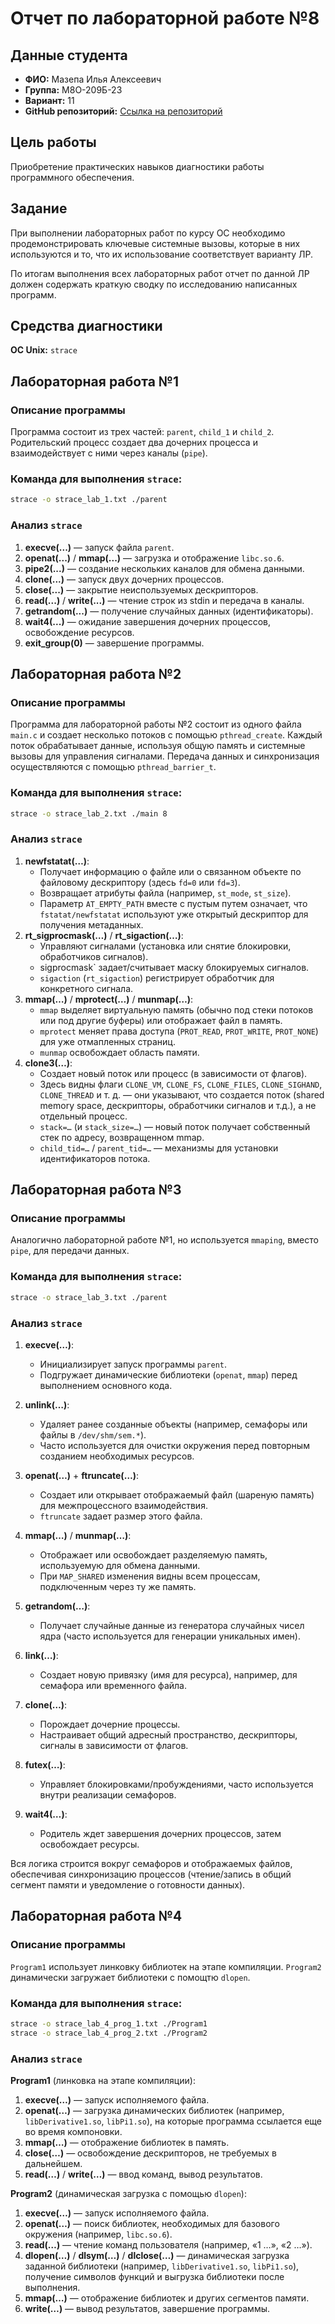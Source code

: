 # Отчет по лабораторной работе №8

## Данные студента
- **ФИО:** Мазепа Илья Алексеевич
- **Группа:** М8О-209Б-23
- **Вариант:** 11
- **GitHub репозиторий:** [Ссылка на репозиторий](https://github.com/Tyhyqo/mai_oc)

## Цель работы
Приобретение практических навыков диагностики работы программного обеспечения.

## Задание
При выполнении лабораторных работ по курсу ОС необходимо продемонстрировать ключевые системные вызовы, которые в них используются и то, что их использование соответствует варианту ЛР. 

По итогам выполнения всех лабораторных работ отчет по данной ЛР должен содержать краткую сводку по исследованию написанных программ.

## Средства диагностики
**OC Unix:** `strace`

## Лабораторная работа №1

### Описание программы
Программа состоит из трех частей: `parent`, `child_1` и `child_2`. Родительский процесс создает два дочерних процесса и взаимодействует с ними через каналы (`pipe`).

### Команда для выполнения `strace`:
```sh
strace -o strace_lab_1.txt ./parent
```

### Анализ `strace`
1. **execve(...)** — запуск файла `parent`.
2. **openat(...)** / **mmap(...)** — загрузка и отображение `libc.so.6`.
3. **pipe2(...)** — создание нескольких каналов для обмена данными.
4. **clone(...)** — запуск двух дочерних процессов.
5. **close(...)** — закрытие неиспользуемых дескрипторов.
6. **read(...)** / **write(...)** — чтение строк из stdin и передача в каналы.
7. **getrandom(...)** — получение случайных данных (идентификаторы).
8. **wait4(...)** — ожидание завершения дочерних процессов, освобождение ресурсов.
9. **exit_group(0)** — завершение программы.

## Лабораторная работа №2

### Описание программы
Программа для лабораторной работы №2 состоит из одного файла `main.c` и создает несколько потоков с помощью `pthread_create`. Каждый поток обрабатывает данные, используя общую память и системные вызовы для управления сигналами. Передача данных и синхронизация осуществляются с помощью `pthread_barrier_t`.

### Команда для выполнения `strace`:

```sh
strace -o strace_lab_2.txt ./main 8
```

### Анализ `strace`
1. **newfstatat(…)**:
   - Получает информацию о файле или о связанном объекте по файловому дескриптору (здесь `fd=0` или `fd=3`).
   - Возвращает атрибуты файла (например, `st_mode`, `st_size`).
   - Параметр `AT_EMPTY_PATH` вместе с пустым путем означает, что `fstatat/newfstatat` используют уже открытый дескриптор для получения метаданных.
2. **rt_sigprocmask(…)** / **rt_sigaction(…)**:
   - Управляют сигналами (установка или снятие блокировки, обработчиков сигналов).
   - sigprocmask` задает/считывает маску блокируемых сигналов.
   - `sigaction` (`rt_sigaction`) регистрирует обработчик для конкретного сигнала.
3. **mmap(…)** / **mprotect(…)** / **munmap(…)**:
   - `mmap` выделяет виртуальную память (обычно под стеки потоков или под другие буферы) или отображает файл в память.
   - `mprotect` меняет права доступа (`PROT_READ`, `PROT_WRITE`, `PROT_NONE`) для уже отмапленных страниц.
   - `munmap` освобождает область памяти.
4. **clone3(…)**:
   - Создает новый поток или процесс (в зависимости от флагов).
   - Здесь видны флаги `CLONE_VM`, `CLONE_FS`, `CLONE_FILES`, `CLONE_SIGHAND`, `CLONE_THREAD` и т. д. — они указывают, что создается поток (shared memory space, дескрипторы, обработчики сигналов и т.д.), а не отдельный процесс.
   - `stack=…` (и `stack_size=…`) — новый поток получает собственный стек по адресу, возвращенном mmap.
   - `child_tid=…` / `parent_tid=…` — механизмы для установки идентификаторов потока.

## Лабораторная работа №3

### Описание программы
Аналогично лабораторной работе №1, но используется `mmaping`, вместо `pipe`, для передачи данных.

### Команда для выполнения `strace`:

```sh
strace -o strace_lab_3.txt ./parent
```

### Анализ `strace`

1. **execve(…)**:  
   - Инициализирует запуск программы `parent`.  
   - Подгружает динамические библиотеки (`openat`, `mmap`) перед выполнением основного кода.

2. **unlink(…)**:  
   - Удаляет ранее созданные объекты (например, семафоры или файлы в `/dev/shm/sem.*`).
   - Часто используется для очистки окружения перед повторным созданием необходимых ресурсов.

3. **openat(…)** + **ftruncate(…)**:  
   - Создает или открывает отображаемый файл (шареную память) для межпроцессного взаимодействия.
   - `ftruncate` задает размер этого файла.

4. **mmap(…)** / **munmap(…)**: 
   - Отображает или освобождает разделяемую память, используемую для обмена данными.
   - При `MAP_SHARED` изменения видны всем процессам, подключенным через ту же память.

5. **getrandom(…)**:  
   - Получает случайные данные из генератора случайных чисел ядра (часто используется для генерации уникальных имен).

6. **link(…)**:  
   - Создает новую привязку (имя для ресурса), например, для семафора или временного файла.

7. **clone(…)**:  
   - Порождает дочерние процессы.  
   - Настраивает общий адресный пространство, дескрипторы, сигналы в зависимости от флагов.

8. **futex(…)**:  
   - Управляет блокировками/пробуждениями, часто используется внутри реализации семафоров.

9. **wait4(…)**:  
   - Родитель ждет завершения дочерних процессов, затем освобождает ресурсы.

Вся логика строится вокруг семафоров и отображаемых файлов, обеспечивая синхронизацию процессов (чтение/запись в общий сегмент памяти и уведомление о готовности данных).


## Лабораторная работа №4

### Описание программы
`Program1` использует линковку библиотек на этапе компиляции. `Program2` динамически загружает библиотеки с помощтю `dlopen`.

### Команда для выполнения `strace`:

```sh
strace -o strace_lab_4_prog_1.txt ./Program1
strace -o strace_lab_4_prog_2.txt ./Program2
```
### Анализ `strace`

**Program1** (линковка на этапе компиляции):  
1. **execve(…)** — запуск исполняемого файла.  
2. **openat(…)** — загрузка динамических библиотек (например, `libDerivative1.so`, `libPi1.so`), на которые программа ссылается еще во время компоновки.  
3. **mmap(…)** — отображение библиотек в память.  
4. **close(…)** — освобождение дескрипторов, не требуемых в дальнейшем.  
5. **read(…)** / **write(…)** — ввод команд, вывод результатов.

**Program2** (динамическая загрузка с помощью `dlopen`):  
1. **execve(…)** — запуск исполняемого файла.  
2. **openat(…)** — поиск библиотек, необходимых для базового окружения (например, `libc.so.6`).  
3. **read(…)** — чтение команд пользователя (например, «1 …», «2 …»).  
4. **dlopen(…)** / **dlsym(…)** / **dlclose(…)** — динамическая загрузка заданной библиотеки (например, `libDerivative1.so`, `libPi1.so`), получение символов функций и выгрузка библиотеки после выполнения.  
5. **mmap(…)** — отображение библиотек и других сегментов памяти.  
6. **write(…)** — вывод результатов, завершение программы.  